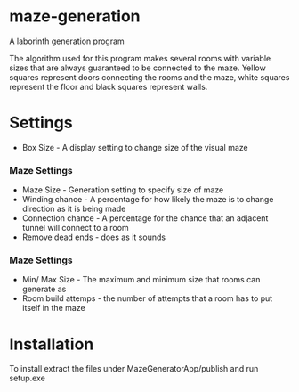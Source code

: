 # maze-generation
A laborinth generation program

The algorithm used for this program makes several rooms with variable sizes that are always guaranteed to be connected to the maze. Yellow squares represent doors connecting the rooms and the maze, white squares represent the floor and black squares represent walls. 


# Settings
- Box Size - A display setting to change size of the visual maze

### Maze Settings
- Maze Size - Generation setting to specify size of maze
- Winding chance - A percentage for how likely the maze is to change direction as it is being made
- Connection chance - A percentage for the chance that an adjacent tunnel will connect to a room
- Remove dead ends - does as it sounds

### Maze Settings
- Min/ Max Size - The maximum and minimum size that rooms can generate as 
- Room build attemps - the number of attempts that a room has to put itself in the maze

# Installation
To install extract the files under MazeGeneratorApp/publish and run setup.exe
